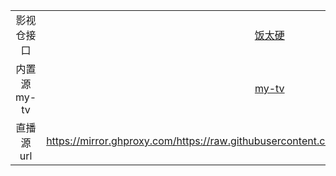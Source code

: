 |  |  |
| :----: | :----: |
| 影视仓接口 | [饭太硬](http://www.饭太硬.top/tv/ "饭太硬") |
| 内置源my-tv | [my-tv](https://github.com/lizongying/my-tv "my-tv") |
| 直播源url | https://mirror.ghproxy.com/https://raw.githubusercontent.com/zhu23223/abc/main/tvlive.m3u |
